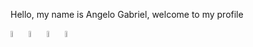 Hello, my name is Angelo Gabriel, welcome to my profile

<div>
  <img src ="https://cdn-icons-png.flaticon.com/512/1051/1051277.png" style="width:5%">
  <img src ="https://cdn-icons-png.flaticon.com/512/732/732190.png" style="width:5%">
  <img src ="https://cdn-icons-png.flaticon.com/512/5968/5968292.png" style="width:5%">
  <img src ="https://cdn-icons-png.flaticon.com/512/1183/1183672.png" style="width:5%">
</div>


